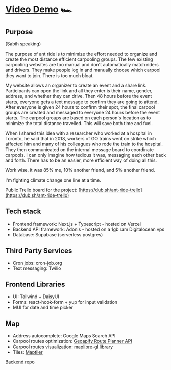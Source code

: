 # [Video Demo](https://www.youtube.com/watch?v=ToVn8tVQ0cc) 🏎️ 

## Purpose
(Sabih speaking)

The purpose of ant ride is to minimize the effort needed to organize and create the most distance efficient carpooling groups. The few existing carpooling websites are too manual and don't automatically match riders and drivers. They make people log in and manually choose which carpool they want to join. There is too much bloat.

My website allows an organizer to create an event and a share link. Participants can open the link and all they enter is their name, gender, address, and whether they can drive. Then 48 hours before the event starts, everyone gets a text message to confirm they are going to attend. After everyone is given 24 hours to confirm their spot, the final carpool groups are created and messaged to everyone 24 hours before the event starts. The carpool groups are based on each person's location as to minimize the total distance travelled. This will save both time and fuel. 

When I shared this idea with a researcher who worked at a hospital in Toronto, he said that in 2018, workers of GO trains went on strike which affected him and many of his colleagues who rode the train to the hospital. They then communicated on the internal message board to coordinate carpools. I can only imagine how tedious it was, messaging each other back and forth. There has to be an easier, more efficient way of doing all this.

Work wise, it was 85% me, 10% another friend, and 5% another friend. 

I'm fighting climate change one line at a time.

Public Trello board for the project: [https://dub.sh/ant-ride-trello](https://dub.sh/ant-ride-trello)

## Tech stack
- Frontend framework: Next.js + Typescript - hosted on Vercel
- Backend API framework: Adonis - hosted on a 1gb ram Digitalocean vps
- Database: Supabase (serverless postgres)

## Third Party Services
- Cron jobs: cron-job.org
- Text messaging: Twilio

## Frontend Libraries
- UI: Tailwind + DaisyUI
- Forms: react-hook-form + yup for 
input validation
- MUI for date and time 
picker

## Map
- Address autocomplete: Google Maps Search API
- Carpool routes optimization: [Geoapify Route Planner API](https://www.geoapify.com/route-and-schedule-optimization-for-workers-with-route-planner-api)
- Carpool routes visualization: [maplibre-gl library](https://github.com/maplibre/maplibre-gl-js/) 
- Tiles: [Maptiler](https://www.maptiler.com/cloud/)

[Backend repo](https://github.com/kleenkanteen/ant-ride-backend)
